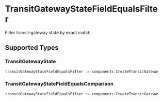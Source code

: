 # TransitGatewayStateFieldEqualsFilter

Filter transit-gateway state by exact match.


## Supported Types

### TransitGatewayState

```go
transitGatewayStateFieldEqualsFilter := components.CreateTransitGatewayStateFieldEqualsFilterTransitGatewayState(components.TransitGatewayState{/* values here */})
```

### TransitGatewayStateFieldEqualsComparison

```go
transitGatewayStateFieldEqualsFilter := components.CreateTransitGatewayStateFieldEqualsFilterTransitGatewayStateFieldEqualsComparison(components.TransitGatewayStateFieldEqualsComparison{/* values here */})
```


